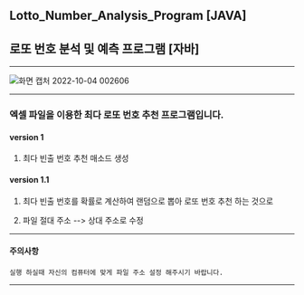 ## Lotto_Number_Analysis_Program [JAVA]

## 로또 번호 분석 및 예측 프로그램 [자바]

-------------------------------------------------------------------------------------------------------------------------------------

![화면 캡처 2022-10-04 002606](https://user-images.githubusercontent.com/101334646/193617347-5bc636e1-688e-447a-838d-b2648991b0df.jpg)

-------------------------------------------------------------------------------------------------------------------------------------

### 엑셀 파일을 이용한 최다 로또 번호 추천 프로그램입니다.

#### version 1

1. 최다 빈출 번호 추천 매소드 생성

#### version 1.1

1. 최다 빈출 번호를 확률로 계산하여 랜덤으로 뽑아 로또 번호 추천 하는 것으로 

2. 파일 절대 주소 --> 상대 주소로 수정 

-------------------------------------------------------------------------------------------------------------------------------------

#### 주의사항
```
실행 하실때 자신의 컴퓨터에 맞게 파일 주소 설정 해주시기 바랍니다.
```

-------------------------------------------------------------------------------------------------------------------------------------
